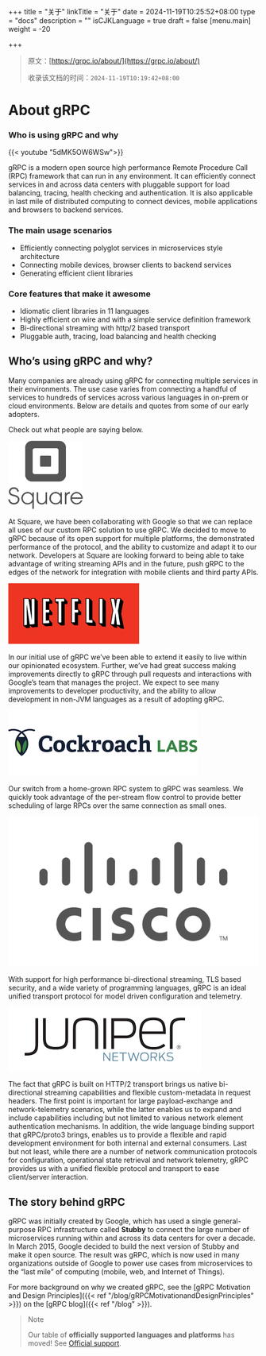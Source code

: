+++
title = "关于"
linkTitle = "关于"
date = 2024-11-19T10:25:52+08:00
type = "docs"
description = ""
isCJKLanguage = true
draft = false
[menu.main]
    weight = -20

+++

> 原文：[https://grpc.io/about/](https://grpc.io/about/)
>
> 收录该文档的时间：`2024-11-19T10:19:42+08:00`

# About gRPC

### Who is using gRPC and why

{{< youtube "5dMK5OW6WSw">}}

gRPC is a modern open source high performance Remote Procedure Call (RPC) framework that can run in any environment. It can efficiently connect services in and across data centers with pluggable support for load balancing, tracing, health checking and authentication. It is also applicable in last mile of distributed computing to connect devices, mobile applications and browsers to backend services.

### The main usage scenarios

- Efficiently connecting polyglot services in microservices style architecture
- Connecting mobile devices, browser clients to backend services
- Generating efficient client libraries

### Core features that make it awesome

- Idiomatic client libraries in 11 languages
- Highly efficient on wire and with a simple service definition framework
- Bi-directional streaming with http/2 based transport
- Pluggable auth, tracing, load balancing and health checking

## Who’s using gRPC and why?

Many companies are already using gRPC for connecting multiple services in their environments. The use case varies from connecting a handful of services to hundreds of services across various languages in on-prem or cloud environments. Below are details and quotes from some of our early adopters.

Check out what people are saying below.

[![Square testimonial logo](_index_img/square-icon.png)](https://youtu.be/-2sWDr3Z0Wo)

At Square, we have been collaborating with Google so that we can replace all uses of our custom RPC solution to use gRPC. We decided to move to gRPC because of its open support for multiple platforms, the demonstrated performance of the protocol, and the ability to customize and adapt it to our network. Developers at Square are looking forward to being able to take advantage of writing streaming APIs and in the future, push gRPC to the edges of the network for integration with mobile clients and third party APIs.

[![Netflix testimonial logo](_index_img/netflix-logo.png)](https://github.com/Netflix/ribbon)

In our initial use of gRPC we’ve been able to extend it easily to live within our opinionated ecosystem. Further, we’ve had great success making improvements directly to gRPC through pull requests and interactions with Google’s team that manages the project. We expect to see many improvements to developer productivity, and the ability to allow development in non-JVM languages as a result of adopting gRPC.

[![Cockroach Labs testimonial logo](_index_img/cockroach-1.png)](https://www.cockroachlabs.com/blog/a-tale-of-two-ports/)

Our switch from a home-grown RPC system to gRPC was seamless. We quickly took advantage of the per-stream flow control to provide better scheduling of large RPCs over the same connection as small ones.

[![Cisco testimonial logo](_index_img/cisco.svg)](https://github.com/CiscoDevNet/grpc-getting-started)

With support for high performance bi-directional streaming, TLS based security, and a wide variety of programming languages, gRPC is an ideal unified transport protocol for model driven configuration and telemetry.

[![Juniper Networks testimonial logo](_index_img/juniperlogo.png)](https://forums.juniper.net/t5/Automation/OpenConfig-and-gRPC-Junos-Telemetry-Interface/ta-p/316090)

The fact that gRPC is built on HTTP/2 transport brings us native bi-directional streaming capabilities and flexible custom-metadata in request headers. The first point is important for large payload-exchange and network-telemetry scenarios, while the latter enables us to expand and include capabilities including but not limited to various network element authentication mechanisms. In addition, the wide language binding support that gRPC/proto3 brings, enables us to provide a flexible and rapid development environment for both internal and external consumers. Last but not least, while there are a number of network communication protocols for configuration, operational state retrieval and network telemetry, gRPC provides us with a unified flexible protocol and transport to ease client/server interaction.

## The story behind gRPC

gRPC was initially created by Google, which has used a single general-purpose RPC infrastructure called **Stubby** to connect the large number of microservices running within and across its data centers for over a decade. In March 2015, Google decided to build the next version of Stubby and make it open source. The result was gRPC, which is now used in many organizations outside of Google to power use cases from microservices to the “last mile” of computing (mobile, web, and Internet of Things).

For more background on why we created gRPC, see the [gRPC Motivation and Design Principles]({{< ref "/blog/gRPCMotivationandDesignPrinciples" >}}) on the [gRPC blog]({{< ref "/blog" >}}).

> Note
>
> 
>
> Our table of **officially supported languages and platforms** has moved! See [Official support](https://grpc.io/docs/#official-support).
